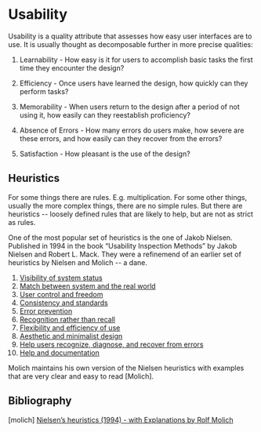 
# Usability

Usability is a quality attribute that assesses how easy user interfaces are to use. It is usually thought as decomposable further in more precise qualities: 

1. Learnability - How easy is it for users to accomplish basic tasks the first time they encounter the design?

3.  Efficiency - Once users have learned the design, how quickly can they perform tasks?

4. Memorability - When users return to the design after a period of not using it, how easily can they reestablish proficiency?

5. Absence of Errors - How many errors do users make, how severe are these errors, and how easily can they recover from the errors?

6.  Satisfaction - How pleasant is the use of the design?


## Heuristics

For some things there are rules. E.g. multiplication.
For some other things, usually the more complex things, there are no simple rules. 
But there are heuristics -- loosely defined rules that are likely to help, but are not as strict as rules. 


One of the most popular set of heuristics is the one of Jakob Nielsen. Published in 1994 in the book “Usability Inspection Methods” by Jakob Nielsen and Robert L. Mack. They were a refinemend of an earlier set of heuristics by Nielsen and Molich --  a dane. 
1. [Visibility of system status](./usability_examples/1_status.md)
2. [Match between system and the real world](./usability_examples/2_match.md)
3. [User control and freedom](3_control.md)
4. [Consistency and standards](4_consistency.md)
5. [Error prevention](5_error.md)
6. [Recognition rather than recall](6_recognition.md)
7. [Flexibility and efficiency of use](7_flexibility.md)
8. [Aesthetic and minimalist design](./usability_examples/8_aesthetics.md)
9. [Help users recognize, diagnose, and recover from errors](9_help.md)
10. [Help and documentation](10_documentation.md)


Molich maintains his own version of the Nielsen heuristics with examples that are very clear and easy to read [Molich].

## Bibliography

[molich] [Nielsen’s heuristics (1994) - with Explanations by Rolf Molich](https://www.dialogdesign.dk/nielsens-heuristics-1994/)
